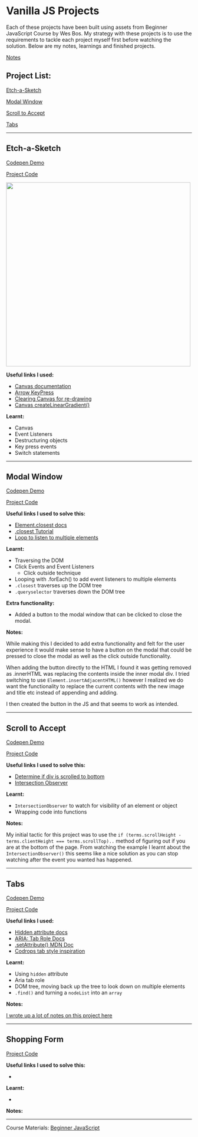 # Vanilla JS Projects

Each of these projects have been built using assets from Beginner JavaScript Course by Wes Bos. My strategy with these projects is to use the requirements to tackle each project myself first before watching the solution. Below are my notes, learnings and finished projects.

[Notes](https://github.com/leannethng/beginner-javascript/tree/master/notes/)

## Project List:

[Etch-a-Sketch](#Etch-a-Sketch)

[Modal Window](#Modal-Window)

[Scroll to Accept](#Scroll-to-Accept)

[Tabs](#Tabs)

---

## Etch-a-Sketch

[Codepen Demo](https://codepen.io/leannethng/pen/dyPBggo)

[Project Code](https://github.com/leannethng/beginner-javascript/tree/master/exercises/33-Etch-a-Sketch)

 <img src="https://github.com/leannethng/beginner-javascript/blob/e46ff9f07a33542fdfd4209c9288341b917c5cac/exercises/33%20-%20Etch-a-Sketch/Etch-a-Sketch.gif" width='500'/>
 
 **Useful links I used:** 
 * [Canvas documentation](https://developer.mozilla.org/en-US/docs/Web/API/CanvasRenderingContext2D)
 * [Arrow KeyPress](https://stackoverflow.com/questions/5597060/detecting-arrow-key-presses-in-javascript)
 * [Clearing Canvas for re-drawing](https://stackoverflow.com/questions/2142535/how-to-clear-the-canvas-for-redrawing)
 * [Canvas createLinearGradient()](https://www.w3schools.com/tags/canvas_createlineargradient.asp)
 
 
 **Learnt:** 
 - Canvas 
 - Event Listeners 
 - Destructuring objects 
 - Key press events 
 - Switch statements

---

## Modal Window

[Codepen Demo](https://codepen.io/leannethng/pen/bGNXJOb)

[Project Code](https://github.com/leannethng/beginner-javascript/tree/master/exercises/34-Click-Outside)

**Useful links I used to solve this:**

- [Element.closest docs](https://developer.mozilla.org/en-US/docs/Web/API/Element/closest)
- [.closest Tutorial](https://allthingssmitty.com/2019/03/25/using-closest-to-return-the-correct-dom-element/)
- [Loop to listen to multiple elements](https://flaviocopes.com/how-to-add-event-listener-multiple-elements-javascript/)

**Learnt:**

- Traversing the DOM
- Click Events and Event Listeners
  - Click outside technique
- Looping with .forEach() to add event listeners to multiple elements
- `.closest` traverses up the DOM tree
- `.queryselector` traverses down the DOM tree

**Extra functionality:**

- Added a button to the modal window that can be clicked to close the modal.

**Notes:**

While making this I decided to add extra functionality and felt for the user experience it would make sense to have a button on the modal that could be pressed to close the modal as well as the click outside functionality.

When adding the button directly to the HTML I found it was getting removed as .innerHTML was replacing the contents inside the inner modal div. I tried switching to use `Element.insertAdjacentHTML()` however I realized we do want the functionality to replace the current contents with the new image and title etc instead of appending and adding.

I then created the button in the JS and that seems to work as intended.

---

## Scroll to Accept

[Codepen Demo](https://codepen.io/leannethng/pen/wvawmEy)

[Project Code](https://github.com/leannethng/beginner-javascript/tree/master/exercises/35-Scroll-To-Accept)

**Useful links I used to solve this:**

- [Determine if div is scrolled to bottom](https://stackoverflow.com/questions/876115/how-can-i-determine-if-a-div-is-scrolled-to-the-bottom)
- [Intersection Observer](https://developer.mozilla.org/en-US/docs/Web/API/Intersection_Observer_API)

**Learnt:**

- `IntersectionObserver` to watch for visibility of an element or object
- Wrapping code into functions

**Notes:**

My initial tactic for this project was to use the `if (terms.scrollHeight - terms.clientHeight === terms.scrollTop)..` method of figuring out if you are at the bottom of the page. From watching the example I learnt about the `IntersectionObserver()` this seems like a nice solution as you can stop watching after the event you wanted has happened.

---

## Tabs

[Codepen Demo](https://codepen.io/leannethng/pen/PoqodoK)

[Project Code](https://github.com/leannethng/beginner-javascript/tree/master/exercises/36-Tabs)

**Useful links I used:**

- [Hidden attribute docs](https://developer.mozilla.org/en-US/docs/Web/HTML/Global_attributes/hidden)
- [ARIA: Tab Role Docs](https://developer.mozilla.org/en-US/docs/Web/Accessibility/ARIA/Roles/Tab_Role)
- [.setAttribute() MDN Doc](https://developer.mozilla.org/en-US/docs/Web/API/Element/setAttribute)
- [Codrops tab style inspiration](https://tympanus.net/Development/TabStylesInspiration/)

**Learnt:**

- Using `hidden` attribute
- Aria tab role
- DOM tree, moving back up the tree to look down on multiple elements
- `.find()` and turning a `nodeList` into an `array`

**Notes:**

[I wrote up a lot of notes on this project here](https://github.com/leannethng/beginner-javascript/tree/master/notes/module-6-tabs-project.md)

---

## Shopping Form

[Project Code](https://github.com/leannethng/beginner-javascript/tree/master/exercises/57-ShoppingList)

**Useful links I used to solve this:**

-

**Learnt:**

-

**Notes:**

---

Course Materials: [Beginner JavaScript](https://BeginnerJavaScript.com)
